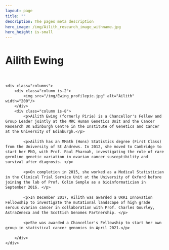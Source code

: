```yaml
---
layout: page
title: ""
description: The pages meta description
hero_image: /img/Ailith_research_image_withname.jpg
hero_height: is-small
---
```

<h1 style="font-size:32px;"><b>Ailith Ewing</b></h1><br>

    <div class="columns">
        <div class="column is-2">
            <img src="/img/Ewing_profilepic.jpg" alt="Ailith" width="200"/>
        </div>
        <div class="column is-8">
            <p>Ailith Ewing (formerly Pirie) is a Chancellor's Fellow and Group Leader jointly at the MRC Human Genetics Unit and the Cancer Research UK Edinburgh Centre in the Institute of Genetics and Cancer at the University of Edinburgh.</p>  

            <p>Ailith has an MMath (Hons) Statistics degree (First Class) from the University of St Andrews. In 2012, she moved to Cambridge to start her PhD, with Prof. Paul Pharoah, investigating the role of rare germline genetic variation in ovarian cancer susceptibility and survival after diagnosis. </p>

            <p>On completion in 2015, she worked as a Medical Statistician in the Clinical Trial Service Unit at the University of Oxford before joining the lab of Prof. Colin Semple as a bioinformatician in September 2016. </p>

            <p>In December 2017, Ailith was awarded a UKRI Innovation Fellowship to investigate the mutational landscape of high grade serous ovarian cancer in collaboration with Prof. Charles Gourley, AstraZeneca and the Scottish Genomes Partnership. </p>

            <p>She was awarded a Chancellor's Fellowship to start her own group in statistical cancer genomics in April 2021.</p>   
               
        </div>
    </div>



